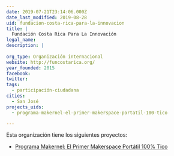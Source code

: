 ```yaml
---
date: 2019-07-21T23:14:06.000Z
date_last_modified: 2019-08-28
uid: fundacion-costa-rica-para-la-innovacion
title: |
  Fundación Costa Rica Para La Innovación
legal_name: 
description: |
  
org_type: Organización internacional
website: http://funcostarica.org/
year_founded: 2015
facebook: 
twitter: 
tags:
  - participación-ciudadana
cities: 
  - San José
projects_uids:
  - programa-makernel-el-primer-makerspace-portatil-100-tico

---
```


Esta organización tiene los siguientes proyectos:

- [Programa Makernel: El Primer Makerspace Portátil 100% Tico](/proyectos/programa-makernel-el-primer-makerspace-portatil-100-tico)
